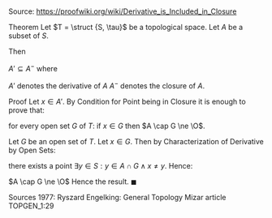 # 

Source: https://proofwiki.org/wiki/Derivative_is_Included_in_Closure

Theorem
Let $T = \struct {S, \tau}$ be a topological space.
Let $A$ be a subset of $S$.

Then

$A' \subseteq A^-$
where

$A'$ denotes the derivative of $A$
$A^-$ denotes the closure of $A$.


Proof
Let $x \in A'$.
By Condition for Point being in Closure it is enough to prove that:

for every open set $G$ of $T$:
if $x \in G$
then $A \cap G \ne \O$.

Let $G$ be an open set of $T$.
Let $x \in G$.
Then by Characterization of Derivative by Open Sets:

there exists a point $\exists y \in S: y \in A \cap G \land x \ne y$.
Hence:

$A \cap G \ne \O$
Hence the result.
$\blacksquare$


Sources
1977: Ryszard Engelking: General Topology
Mizar article TOPGEN_1:29





